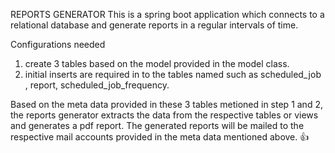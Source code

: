 REPORTS GENERATOR
This is a spring boot application which connects to a relational database and generate reports in a regular intervals of time.

Configurations needed
1. create 3 tables based on the model provided in the model class.
2. initial inserts are required in to the tables named such as scheduled_job , report, scheduled_job_frequency.

Based on the meta data provided in these 3 tables metioned in step 1 and 2,  the reports generator extracts the data from the respective tables or views and 
generates a pdf report. The generated reports will be mailed to the respective mail accounts provided in the meta data mentioned above. 👍
